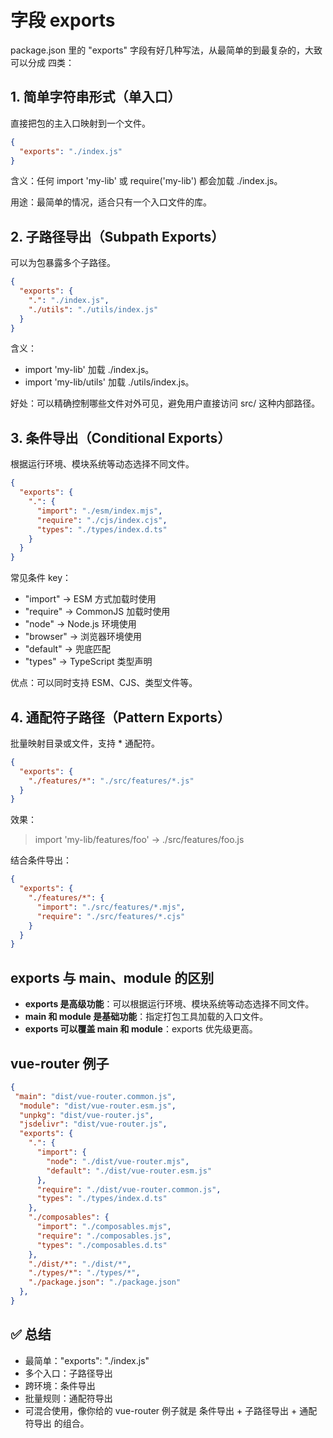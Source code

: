 # 字段 exports

package.json 里的 "exports" 字段有好几种写法，从最简单的到最复杂的，大致可以分成 四类：

## 1. 简单字符串形式（单入口）

直接把包的主入口映射到一个文件。

```json
{
  "exports": "./index.js"
}
```

含义：任何 import 'my-lib' 或 require('my-lib') 都会加载 ./index.js。

用途：最简单的情况，适合只有一个入口文件的库。

## 2. 子路径导出（Subpath Exports）

可以为包暴露多个子路径。

```json
{
  "exports": {
    ".": "./index.js",
    "./utils": "./utils/index.js"
  }
}
```

含义：

- import 'my-lib' 加载 ./index.js。
- import 'my-lib/utils' 加载 ./utils/index.js。

好处：可以精确控制哪些文件对外可见，避免用户直接访问 src/ 这种内部路径。

## 3. 条件导出（Conditional Exports）

根据运行环境、模块系统等动态选择不同文件。

```json
{
  "exports": {
    ".": {
      "import": "./esm/index.mjs",
      "require": "./cjs/index.cjs",
      "types": "./types/index.d.ts"
    }
  }
}
```

常见条件 key：

- "import" → ESM 方式加载时使用
- "require" → CommonJS 加载时使用
- "node" → Node.js 环境使用
- "browser" → 浏览器环境使用
- "default" → 兜底匹配
- "types" → TypeScript 类型声明

优点：可以同时支持 ESM、CJS、类型文件等。

## 4. 通配符子路径（Pattern Exports）

批量映射目录或文件，支持 * 通配符。

```json
{
  "exports": {
    "./features/*": "./src/features/*.js"
  }
}
```

效果：

> import 'my-lib/features/foo' → ./src/features/foo.js

结合条件导出：

```json
{
  "exports": {
    "./features/*": {
      "import": "./src/features/*.mjs",
      "require": "./src/features/*.cjs"
    }
  }
}
```

## exports 与 main、module 的区别

- **exports 是高级功能**：可以根据运行环境、模块系统等动态选择不同文件。
- **main 和 module 是基础功能**：指定打包工具加载的入口文件。
- **exports 可以覆盖 main 和 module**：exports 优先级更高。

## vue-router 例子

```json
{
 "main": "dist/vue-router.common.js",
  "module": "dist/vue-router.esm.js",
  "unpkg": "dist/vue-router.js",
  "jsdelivr": "dist/vue-router.js",
  "exports": {
    ".": {
      "import": {
        "node": "./dist/vue-router.mjs",
        "default": "./dist/vue-router.esm.js"
      },
      "require": "./dist/vue-router.common.js",
      "types": "./types/index.d.ts"
    },
    "./composables": {
      "import": "./composables.mjs",
      "require": "./composables.js",
      "types": "./composables.d.ts"
    },
    "./dist/*": "./dist/*",
    "./types/*": "./types/*",
    "./package.json": "./package.json"
  },
}
```

## ✅ 总结

- 最简单："exports": "./index.js"
- 多个入口：子路径导出
- 跨环境：条件导出
- 批量规则：通配符导出
- 可混合使用，像你给的 vue-router 例子就是 条件导出 + 子路径导出 + 通配符导出 的组合。
